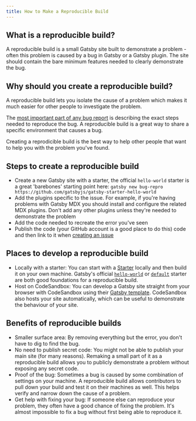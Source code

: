 ```yaml
---
title: How to Make a Reproducible Build
---
```


## What is a reproducible build?

A reproducible build is a small Gatsby site built to demonstrate a problem - often this problem is caused by a bug in Gatsby or a Gatsby plugin. The site should contain the bare minimum features needed to clearly demonstrate the bug.

## Why should you create a reproducible build?

A reproducible build lets you isolate the cause of a problem which makes it much easier for other people to investigate the problem.

The [most important part of any bug report](https://developer.mozilla.org/en-US/docs/Mozilla/QA/Bug_writing_guidelines#Writing_precise_steps_to_reproduce) is describing the exact steps needed to reproduce the bug. A reproducible build is a great way to share a specific environment that causes a bug.

Creating a reprodicible build is the best way to help other people that want to help you with the problem you've found.

## Steps to create a reproducible build

- Create a new Gatsby site with a starter, the official `hello-world` starter is a great 'barebones' starting point here: `gatsby new bug-repro https://github.com/gatsbyjs/gatsby-starter-hello-world`
- Add the plugins specific to the issue. For example, if you're having problems with Gatsby MDX you should install and configure the related MDX plugins. Don't add any other plugins unless they're needed to demonstrate the problem
- Add the code needed to recreate the error you've seen
- Publish the code (your GitHub account is a good place to do this) code and then link to it when [creating an issue](/contributing/how-to-file-an-issue/)

## Places to develop a reproducible build

- Locally with a starter: You can start with a [Starter](/docs/starters) locally and then build it on your own machine. Gatsby's official [`hello-world`](https://github.com/gatsbyjs/gatsby/tree/master/starters/hello-world) or [`default`](https://github.com/gatsbyjs/gatsby-starter-default) starter are both good foundations for a reproducible build.
- Host on CodeSandbox: You can develop a Gatsby site straight from your browser with CodeSandbox using their [Gatsby template](https://codesandbox.io/s/github/gatsbyjs/gatsby-starter-default). CodeSandbox also hosts your site automatically, which can be useful to demonstrate the behaviour of your site.

## Benefits of reproducible builds

- Smaller surface area: By removing everything but the error, you don't have to dig to find the bug.
- No need to publish secret code: You might not be able to publish your main site (for many reasons). Remaking a small part of it as a reproducible build allows you to publicly demonstrate a problem without exposing any secret code.
- Proof of the bug: Sometimes a bug is caused by some combination of settings on your machine. A reproducible build allows contributors to pull down your build and test it on their machines as well. This helps verify and narrow down the cause of a problem.
- Get help with fixing your bug: If someone else can reproduce your problem, they often have a good chance of fixing the problem. It's almost impossible to fix a bug without first being able to reproduce it.
